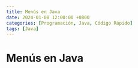 ```yaml
---
title: Menús en Java
date: 2024-01-08 12:00:00 +0800
categories: [Programación, Java, Código Rápido]
tags: [Java]
---
```


# Menús en Java

